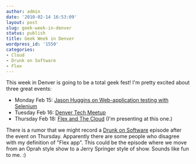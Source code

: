 ```yaml
---
author: admin
date: '2010-02-14 16:53:09'
layout: post
slug: geek-week-in-denver
status: publish
title: Geek Week in Denver
wordpress_id: '1550'
categories:
- Cloud
- Drunk on Software
- Flex
---
```


This week in Denver is going to be a total geek fest! I'm pretty excited about
three great events:

  * Monday Feb 15: [Jason Huggins on Web-application testing with Selenium](http://agiledenver.ning.com/events/jason-huggins-on)
  * Tuesday Feb 16: [Denver Tech Meetup](http://denvertechmeetup.com/2010/02/04/get-primed-up-for-fat-tuesday-at-this-months-meeting/)
  * Thursday Feb 18: [Flex and The Cloud](http://ria5280.org/calendar/event/2010/2/18/163821) (I'm presenting at this one.)
  
There is a rumor that we might record a [Drunk on
Software](http://www.drunkonsoftware.com) episode after the event on Thursday.
Apparently there are some people who disagree with my definition of "Flex
app". This could be the episode where we move from an Oprah style show to a
Jerry Springer style of show. Sounds like fun to me. :)


